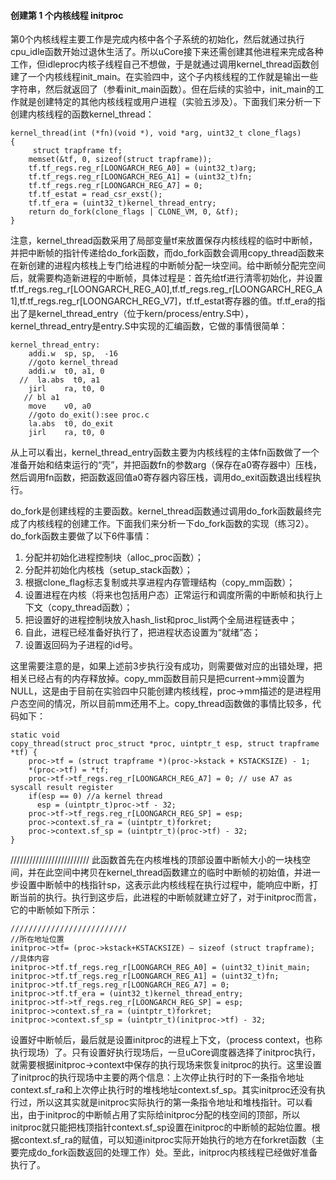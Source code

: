 #### 创建第 1 个内核线程 initproc 

第0个内核线程主要工作是完成内核中各个子系统的初始化，然后就通过执行cpu\_idle函数开始过退休生活了。所以uCore接下来还需创建其他进程来完成各种工作，但idleproc内核子线程自己不想做，于是就通过调用kernel\_thread函数创建了一个内核线程init\_main。在实验四中，这个子内核线程的工作就是输出一些字符串，然后就返回了（参看init\_main函数）。但在后续的实验中，init\_main的工作就是创建特定的其他内核线程或用户进程（实验五涉及）。下面我们来分析一下创建内核线程的函数kernel\_thread：

```
kernel_thread(int (*fn)(void *), void *arg, uint32_t clone_flags)
{
	 struct trapframe tf;
    memset(&tf, 0, sizeof(struct trapframe));
    tf.tf_regs.reg_r[LOONGARCH_REG_A0] = (uint32_t)arg;
    tf.tf_regs.reg_r[LOONGARCH_REG_A1] = (uint32_t)fn;
    tf.tf_regs.reg_r[LOONGARCH_REG_A7] = 0;
    tf.tf_estat = read_csr_exst();
    tf.tf_era = (uint32_t)kernel_thread_entry;  
    return do_fork(clone_flags | CLONE_VM, 0, &tf);
}
```

注意，kernel\_thread函数采用了局部变量tf来放置保存内核线程的临时中断帧，并把中断帧的指针传递给do\_fork函数，而do\_fork函数会调用copy\_thread函数来在新创建的进程内核栈上专门给进程的中断帧分配一块空间。给中断帧分配完空间后，就需要构造新进程的中断帧，具体过程是：首先给tf进行清零初始化，并设置tf.tf_regs.reg_r[LOONGARCH_REG_A0],tf.tf_regs.reg_r[LOONGARCH_REG_A1],tf.tf_regs.reg_r[LOONGARCH_REG_V7]，tf.tf_estat寄存器的值。tf.tf\_era的指出了是kernel\_thread\_entry（位于kern/process/entry.S中），kernel\_thread\_entry是entry.S中实现的汇编函数，它做的事情很简单：

```
kernel_thread_entry:
    addi.w  sp, sp,  -16
    //goto kernel_thread
    addi.w  t0, a1, 0
  //  la.abs  t0, a1
    jirl    ra, t0, 0
   // bl a1
    move    v0, a0
    //goto do_exit():see proc.c
    la.abs  t0, do_exit 
    jirl    ra, t0, 0
```

从上可以看出，kernel\_thread\_entry函数主要为内核线程的主体fn函数做了一个准备开始和结束运行的“壳”，并把函数fn的参数arg（保存在a0寄存器中）压栈，然后调用fn函数，把函数返回值a0寄存器内容压栈，调用do\_exit函数退出线程执行。

do\_fork是创建线程的主要函数。kernel\_thread函数通过调用do\_fork函数最终完成了内核线程的创建工作。下面我们来分析一下do\_fork函数的实现（练习2）。do\_fork函数主要做了以下6件事情：

1. 分配并初始化进程控制块（alloc\_proc函数）；
2. 分配并初始化内核栈（setup\_stack函数）；
3. 根据clone\_flag标志复制或共享进程内存管理结构（copy\_mm函数）；
4. 设置进程在内核（将来也包括用户态）正常运行和调度所需的中断帧和执行上下文（copy\_thread函数）；
5. 把设置好的进程控制块放入hash\_list和proc\_list两个全局进程链表中；
6. 自此，进程已经准备好执行了，把进程状态设置为“就绪”态；
7. 设置返回码为子进程的id号。

这里需要注意的是，如果上述前3步执行没有成功，则需要做对应的出错处理，把相关已经占有的内存释放掉。copy\_mm函数目前只是把current-\>mm设置为NULL，这是由于目前在实验四中只能创建内核线程，proc-\>mm描述的是进程用户态空间的情况，所以目前mm还用不上。copy\_thread函数做的事情比较多，代码如下：

```
static void
copy_thread(struct proc_struct *proc, uintptr_t esp, struct trapframe *tf) {
	proc->tf = (struct trapframe *)(proc->kstack + KSTACKSIZE) - 1;
    *(proc->tf) = *tf;
    proc->tf->tf_regs.reg_r[LOONGARCH_REG_A7] = 0; // use A7 as syscall result register
    if(esp == 0) //a kernel thread
      esp = (uintptr_t)proc->tf - 32;
    proc->tf->tf_regs.reg_r[LOONGARCH_REG_SP] = esp;
    proc->context.sf_ra = (uintptr_t)forkret;
    proc->context.sf_sp = (uintptr_t)(proc->tf) - 32;
}
```
/////////////////////////
此函数首先在内核堆栈的顶部设置中断帧大小的一块栈空间，并在此空间中拷贝在kernel\_thread函数建立的临时中断帧的初始值，并进一步设置中断帧中的栈指针sp，这表示此内核线程在执行过程中，能响应中断，打断当前的执行。执行到这步后，此进程的中断帧就建立好了，对于initproc而言，它的中断帧如下所示：

```
//////////////////////////
//所在地址位置
initproc->tf= (proc->kstack+KSTACKSIZE) – sizeof (struct trapframe);
//具体内容
initproc->tf.tf_regs.reg_r[LOONGARCH_REG_A0] = (uint32_t)init_main;
initproc->tf.tf_regs.reg_r[LOONGARCH_REG_A1] = (uint32_t)fn;
initproc->tf.tf_regs.reg_r[LOONGARCH_REG_A7] = 0;
initproc->tf.tf_era = (uint32_t)kernel_thread_entry; 
initproc->tf->tf_regs.reg_r[LOONGARCH_REG_SP] = esp;
initproc->context.sf_ra = (uintptr_t)forkret;
initproc->context.sf_sp = (uintptr_t)(initproc->tf) - 32;
```

设置好中断帧后，最后就是设置initproc的进程上下文，（process context，也称执行现场）了。只有设置好执行现场后，一旦uCore调度器选择了initproc执行，就需要根据initproc-\>context中保存的执行现场来恢复initproc的执行。这里设置了initproc的执行现场中主要的两个信息：上次停止执行时的下一条指令地址context.sf_ra和上次停止执行时的堆栈地址context.sf_sp。其实initproc还没有执行过，所以这其实就是initproc实际执行的第一条指令地址和堆栈指针。可以看出，由于initproc的中断帧占用了实际给initproc分配的栈空间的顶部，所以initproc就只能把栈顶指针context.sf_sp设置在initproc的中断帧的起始位置。根据context.sf_ra的赋值，可以知道initproc实际开始执行的地方在forkret函数（主要完成do\_fork函数返回的处理工作）处。至此，initproc内核线程已经做好准备执行了。
